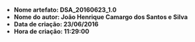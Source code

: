 * **Nome artefato: DSA_20160623_1.0**
* **Nome do autor: João Henrique Camargo dos Santos e Silva**
* **Data de criação: 23/06/2016**
* **Hora de criação: 11:29:00**